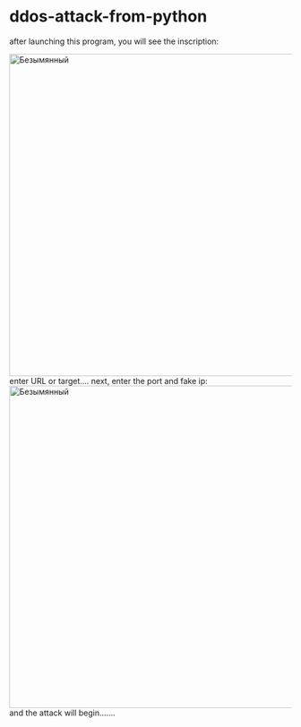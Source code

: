 # ddos-attack-from-python
after launching this program, you will see the inscription:

<img width="576" alt="Безымянный" src="https://user-images.githubusercontent.com/105119408/173227918-ac3b4ea8-e64e-41c4-8500-bd49c9600856.png">
enter URL or target....
next, enter the port and fake ip: 
<img width="576" alt="Безымянный" src="https://user-images.githubusercontent.com/105119408/173228012-5242e063-ba32-48b7-978e-6aba8f1fd6b5.png">
and the attack will begin.......
